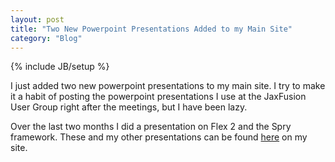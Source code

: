 ```yaml
---
layout: post
title: "Two New Powerpoint Presentations Added to my Main Site"
category: "Blog"
---
```

{% include JB/setup %}

I just added two new powerpoint presentations to my main site. I try to make it a habit of posting the powerpoint presentations I use at the JaxFusion User Group right after the meetings, but I have been lazy.

Over the last two months I did a presentation on Flex 2 and the Spry framework. These and my other presentations can be found [here](../http://www.fekke.com/?fuseaction=home.presentations) on my site.